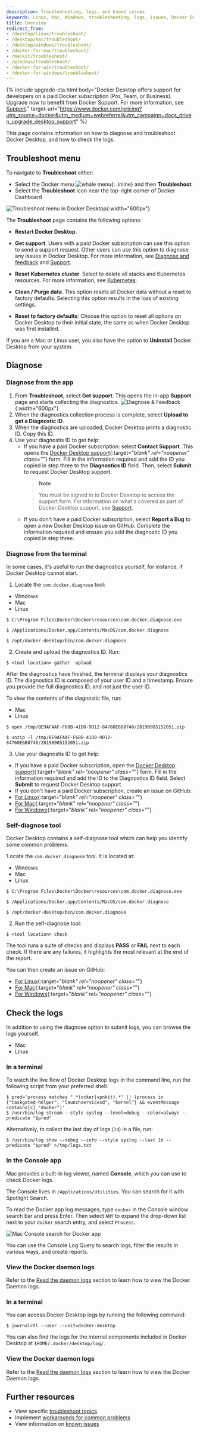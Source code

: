 ```yaml
---
description: Troubleshooting, logs, and known issues
keywords: Linux, Mac, Windows, troubleshooting, logs, issues, Docker Desktop
title: Overview
redirect_from:
- /desktop/linux/troubleshoot/
- /desktop/mac/troubleshoot/
- /desktop/windows/troubleshoot/
- /docker-for-mac/troubleshoot/
- /mackit/troubleshoot/
- /windows/troubleshoot/
- /docker-for-win/troubleshoot/
- /docker-for-windows/troubleshoot/
---
```


{% include upgrade-cta.html
  body="Docker Desktop offers support for developers on a paid Docker subscription (Pro, Team, or Business). Upgrade now to benefit from Docker Support. For more information, see [Support](../../support/index.md)."
  target-url="https://www.docker.com/pricing?utm_source=docker&utm_medium=webreferral&utm_campaign=docs_driven_upgrade_desktop_support"
%}

This page contains information on how to diagnose and troubleshoot Docker Desktop, and how to check the logs.

## Troubleshoot menu

To navigate to **Troubleshoot** either:

- Select the Docker menu ![whale menu](../images/whale-x.svg){: .inline} and then **Troubleshoot**
- Select the **Troubleshoot** icon near the top-right corner of Docker Dashboard

![Troubleshoot menu in Docker Desktop](../images/troubleshoot.png){:width="600px"}

The **Troubleshoot** page contains the following options:

- **Restart Docker Desktop**.

- **Get support**. Users with a paid Docker subscription can use this option to send a support request. Other users can use this option to diagnose any issues in Docker Desktop. For more information, see [Diagnose and feedback](#diagnose) and [Support](../../support/index.md).

- **Reset Kubernetes cluster**. Select to delete all stacks and Kubernetes resources. For more information, see [Kubernetes](../settings/linux.md#kubernetes).

- **Clean / Purge data**. This option resets all Docker data without a
reset to factory defaults. Selecting this option results in the loss of existing settings.

- **Reset to factory defaults**: Choose this option to reset all options on
Docker Desktop to their initial state, the same as when Docker Desktop was first installed.

If you are a Mac or Linux user, you also have the option to **Uninstall** Docker Desktop from your system.

## Diagnose

### Diagnose from the app

1. From **Troubleshoot**, select **Get support**. 
This opens the in-app **Support** page and starts collecting the diagnostics.
    ![Diagnose & Feedback](../images/diagnose-support.png){:width="600px"}
2. When the diagnostics collection process is complete, select **Upload to get a Diagnostic ID**.
3. When the diagnostics are uploaded, Docker Desktop prints a diagnostic ID. Copy this ID.
4. Use your diagnostis ID to get help:
    - If you have a paid Docker subscription: select **Contact Support**. This opens the [Docker Desktop support](https://hub.docker.com/support/desktop/){:target="_blank" rel="noopener" class="_"} form. Fill in the information required and add the ID you copied in step three to the **Diagnostics ID** field. Then, select **Submit** to request Docker Desktop support.
        > **Note**
        >
        > You must be signed in to Docker Desktop to access the support form. For information on what's covered as part of Docker Desktop support, see [Support](../../support/index.md).
    - If you don't have a paid Docker subscription, select **Report a Bug** to open a new Docker Desktop issue on GitHub. Complete the information required and ensure you add the diagnostic ID you copied in step three. 

### Diagnose from the terminal

In some cases, it's useful to run the diagnostics yourself, for instance, if
Docker Desktop cannot start.

1. Locate the `com.docker.diagnose` tool:

<ul class="nav nav-tabs">
<li class="active"><a data-toggle="tab" data-target="#windows1">Windows</a></li>
<li><a data-toggle="tab" data-target="#mac1">Mac</a></li>
<li><a data-toggle="tab" data-target="#linux1">Linux</a></li>
</ul>
<div class="tab-content">
<div id="windows1" class="tab-pane fade in active" markdown="1">

```console
$ C:\Program Files\Docker\Docker\resources\com.docker.diagnose.exe
```

</div>
<div id="mac1" class="tab-pane fade" markdown="1">

```console
$ /Applications/Docker.app/Contents/MacOS/com.docker.diagnose
```

</div>
<div id="linux1" class="tab-pane fade" markdown="1">

```console
$ /opt/docker-desktop/bin/com.docker.diagnose
```

</div>
</div>


2. Create and upload the diagnostics ID. Run:

  ```console
  $ <tool location> gather -upload
  ```

  After the diagnostics have finished, the terminal displays your diagnostics ID. The diagnostics ID is composed of your user ID and a timestamp. Ensure you provide the full diagnostics ID, and not just the user ID.

  To view the contents of the diagnostic file, run:

  <ul class="nav nav-tabs">
  <li class="active"><a data-toggle="tab" data-target="#mac2">Mac</a></li>
  <li><a data-toggle="tab" data-target="#linux2">Linux</a></li>
  </ul>
  <div class="tab-content">
  <div id="mac2" class="tab-pane fade in active" markdown="1">

  ```console
  $ open /tmp/BE9AFAAF-F68B-41D0-9D12-84760E6B8740/20190905152051.zip
  ``` 

  </div>
  <div id="linux2" class="tab-pane fade" markdown="1">

  ```console
  $ unzip –l /tmp/BE9AFAAF-F68B-41D0-9D12-84760E6B8740/20190905152051.zip
  ``` 

  </div>
  </div>

3. Use your diagnostis ID to get help:
  - If you have a paid Docker subscription, open the [Docker Desktop support](https://hub.docker.com/support/desktop/){:target="_blank" rel="noopener" class="_"} form. Fill in the information required and add the ID to the Diagnostics ID field. Select **Submit** to request Docker Desktop support.
  - If you don't have a paid Docker subscription, create an issue on GitHub:
   - [For Linux](https://github.com/docker/desktop-linux/issues){:target="_blank" rel="noopener" class="_"}
   - [For Mac](https://github.com/docker/for-mac/issues){:target="_blank" rel="noopener" class="_"}
   - [For Windows](https://github.com/docker/for-win/issues){:target="_blank" rel="noopener" class="_"}

### Self-diagnose tool

Docker Desktop contains a self-diagnose tool which can help you identify some common problems. 

1.ocate the `com.docker.diagnose` tool. It is located at:

  <ul class="nav nav-tabs">
  <li class="active"><a data-toggle="tab" data-target="#windows3">Windows</a></li>
  <li><a data-toggle="tab" data-target="#mac3">Mac</a></li>
  <li><a data-toggle="tab" data-target="#linux3">Linux</a></li>
  </ul>
  <div class="tab-content">
  <div id="windows3" class="tab-pane fade in active" markdown="1">

  ```console
  $ C:\Program Files\Docker\Docker\resources\com.docker.diagnose.exe
  ```

  </div>
  <div id="mac3" class="tab-pane fade" markdown="1">

  ```console
  $ /Applications/Docker.app/Contents/MacOS/com.docker.diagnose
  ```

  </div>
  <div id="linux3" class="tab-pane fade" markdown="1">

  ```console
  $ /opt/docker-desktop/bin/com.docker.diagnose
  ```

  </div>
  </div>

2. Run the self-diagnose tool:

  ```console
  $ <tool location> check
  ```

  The tool runs a suite of checks and displays **PASS** or **FAIL** next to each check. If there are any failures, it highlights the most relevant at the end of the report.

  You can then create an issue on GitHub:
   - [For Linux](https://github.com/docker/desktop-linux/issues){:target="_blank" rel="noopener" class="_"}
   - [For Mac](https://github.com/docker/for-mac/issues){:target="_blank" rel="noopener" class="_"}
   - [For Windows](https://github.com/docker/for-win/issues){:target="_blank" rel="noopener" class="_"}

## Check the logs

In addition to using the diagnose option to submit logs, you can browse the logs yourself.

<ul class="nav nav-tabs">
<li class="active"><a data-toggle="tab" data-target="#mac4">Mac</a></li>
<li><a data-toggle="tab" data-target="#linux4">Linux</a></li>
</ul>
<div class="tab-content">
<div id="mac4" class="tab-pane fade in active" markdown="1">

### In a terminal

To watch the live flow of Docker Desktop logs in the command line, run the following script from your preferred shell.

```console
$ pred='process matches ".*(ocker|vpnkit).*" || (process in {"taskgated-helper", "launchservicesd", "kernel"} && eventMessage contains[c] "docker")'
$ /usr/bin/log stream --style syslog --level=debug --color=always --predicate "$pred"
```

Alternatively, to collect the last day of logs (`1d`) in a file, run:

```console
$ /usr/bin/log show --debug --info --style syslog --last 1d --predicate "$pred" >/tmp/logs.txt
```

### In the Console app

Mac provides a built-in log viewer, named **Console**, which you can use to check
Docker logs.

The Console lives in `/Applications/Utilities`. You can search for it with
Spotlight Search.

To read the Docker app log messages, type `docker` in the Console window search bar and press Enter. Then select `ANY` to expand the drop-down list next to your `docker` search entry, and select `Process`.

![Mac Console search for Docker app](../images/console.png)

You can use the Console Log Query to search logs, filter the results in various
ways, and create reports.

### View the Docker daemon logs

Refer to the [Read the daemon logs](../../config/daemon/logs.md) section
to learn how to view the Docker Daemon logs.

</div>
<div id="linux4" class="tab-pane fade" markdown="1">

### In a terminal

You can access Docker Desktop logs by running the following command:

```console
$ journalctl --user --unit=docker-desktop
```

You can also find the logs for the internal components included in Docker
Desktop at `$HOME/.docker/desktop/log/`.

### View the Docker daemon logs

Refer to the [Read the daemon logs](../../config/daemon/logs.md) section
to learn how to view the Docker Daemon logs.

</div>
</div>

## Further resources

- View specific [troubleshoot topics](topics.md).
- Implement [workarounds for common problems](workarounds.md)
- View information on [known issues](known-issues.md)

